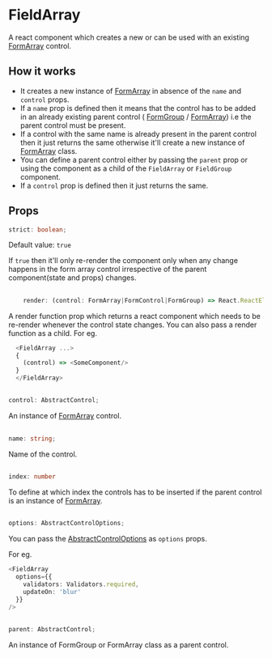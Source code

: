 

# FieldArray
A react component which creates a new or can be used with an existing [FormArray](FormArray.md) control.

## How it works
 - It creates a new instance of [FormArray](FormArray.md) in absence of the `name` and `control` props.
 - If a `name` prop is defined then it means that the control has to be added in an already existing parent control (  [FormGroup](FormGroup.md) / [FormArray](FormArray.md)) i.e the parent control must be present.
 - If a control with the same name is already present in the parent control then it just returns the same otherwise it'll create a new instance of [FormArray](FormArray.md) class. 
 - You can define a parent control either by passing the `parent` prop or using the component as a child of the `FieldArray` or `FieldGroup` component.
 - If a `control` prop is defined then it just returns the same.


## Props
```ts
strict: boolean;
```
Default value: `true`

If `true` then it'll only re-render the component only when any change happens in the form array control irrespective of the parent component(state and props) changes.

##

```ts
    render: (control: FormArray|FormControl|FormGroup) => React.ReactElement<any>|React.ReactElement<any>[];
```
A render function prop which returns a react component which needs to be re-render whenever the control state changes.
You can also pass a render function as a child.
For eg.

```ts
  <FieldArray ...>
  {
    (control) => <SomeComponent/>
  }
  </FieldArray>
```

##
```ts
control: AbstractControl;
```
An instance of [FormArray](FormArray.md) control.

##
```ts
name: string;
```
Name of the control.

##
```ts
index: number
```
To define at which index the controls has to be inserted if the parent control is an instance of [FormArray](FormArray.md).

##
```ts
options: AbstractControlOptions;
```
You can pass the [AbstractControlOptions](AbstractControlOptions.md) as `options` props.

For eg.

```ts
<FieldArray
  options={{
    validators: Validators.required,
    updateOn: 'blur'
  }}
/>
```

##
```ts
parent: AbstractControl;
```
An instance of FormGroup or FormArray class as a parent control.
